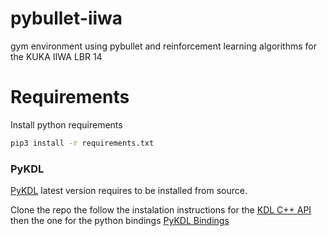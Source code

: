 # pybullet-iiwa

gym environment using pybullet and reinforcement learning algorithms for the KUKA IIWA LBR 14

# Requirements

Install python requirements

```bash
pip3 install -r requirements.txt
```

### PyKDL

[PyKDL](https://github.com/orocos/orocos_kinematics_dynamics) latest version
requires to be installed from source.

Clone the repo the follow the instalation instructions for the
[KDL C++ API](https://github.com/orocos/orocos_kinematics_dynamics/blob/master/orocos_kdl/INSTALL.md)
then the one for the python bindings
[PyKDL Bindings](https://github.com/orocos/orocos_kinematics_dynamics/blob/master/python_orocos_kdl/INSTALL.md)
